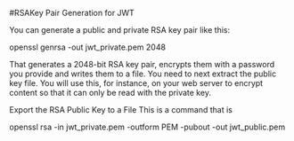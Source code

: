 #RSAKey Pair Generation for JWT

You can generate a public and private RSA key pair like this:

openssl genrsa -out jwt_private.pem 2048


That generates a 2048-bit RSA key pair, encrypts them with a password you provide and writes them to a file. You need to next extract the public key file. You will use this, for instance, on your web server to encrypt content so that it can only be read with the private key.

Export the RSA Public Key to a File
This is a command that is

openssl rsa -in jwt_private.pem -outform PEM -pubout -out jwt_public.pem